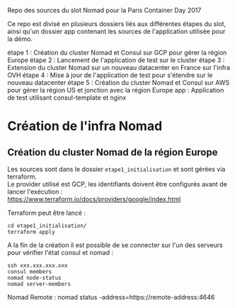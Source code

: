 Repo des sources du slot Nomad pour la Paris Container Day 2017

Ce repo est divisé en plusieurs dossiers liés aux différentes étapes du slot, ainsi qu'un dossier app contenant les sources de l'application utilisée pour la démo.

étape 1 : Création du cluster Nomad et Consul sur GCP pour gérer la région Europe
étape 2 : Lancement de l'application de test sur le cluster
étape 3 : Extension du cluster Nomad sur un nouveau datacenter en France sur l'infra OVH
étape 4 : Mise à jour de l'application de test pour s'étendre sur le nouveau datacenter
étape 5 : Création du cluster Nomad et Consul sur AWS pour gérer la région US et jonction avec la région Europe
app : Application de test utilisant consul-template et nginx

# Création de l'infra Nomad

## Création du cluster Nomad de la région Europe

Les sources sont dans le dossier `etape1_initialisation` et sont gérées via terraform.  
Le provider utilisé est GCP, les identifiants doivent être configurés avant de lancer l'exécution : https://www.terraform.io/docs/providers/google/index.html

Terraform peut être lancé :
```shell
cd etape1_initialisation/
terraform apply
```

A la fin de la création il est possible de se connecter sur l'un des serveurs pour vérifier l'état consul et nomad :
```shell
ssh xxx.xxx.xxx.xxx
consul members
nomad node-status
nomad server-members
```

Nomad Remote : nomad status -address=https://remote-address:4646
